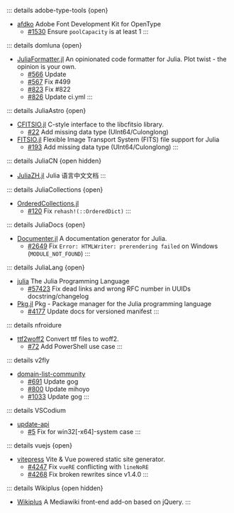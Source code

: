 
::: details adobe-type-tools {open}
+	[afdko](https://github.com/adobe-type-tools/afdko/issues?q=author%3AHeptazhou)
	Adobe Font Development Kit for OpenType
	-	[#1530](https://github.com/adobe-type-tools/afdko/pull/1530)
		Ensure `poolCapacity` is at least 1
:::

::: details domluna {open}
+	[JuliaFormatter.jl](https://github.com/domluna/JuliaFormatter.jl/issues?q=author%3AHeptazhou)
	An opinionated code formatter for Julia. Plot twist - the opinion is your own.
	-	[#566](https://github.com/domluna/JuliaFormatter.jl/pull/566)
		Update
	-	[#567](https://github.com/domluna/JuliaFormatter.jl/pull/567)
		Fix #499
	-	[#823](https://github.com/domluna/JuliaFormatter.jl/pull/823)
		Fix #822
	-	[#826](https://github.com/domluna/JuliaFormatter.jl/pull/826)
		Update ci.yml
:::

::: details JuliaAstro {open}
+	[CFITSIO.jl](https://github.com/JuliaAstro/CFITSIO.jl/issues?q=author%3AHeptazhou)
	C-style interface to the libcfitsio library.
	-	[#22](https://github.com/JuliaAstro/CFITSIO.jl/pull/22)
		Add missing data type (UInt64/Culonglong)
+	[FITSIO.jl](https://github.com/JuliaAstro/FITSIO.jl/issues?q=author%3AHeptazhou)
	Flexible Image Transport System (FITS) file support for Julia
	-	[#193](https://github.com/JuliaAstro/FITSIO.jl/pull/193)
		Add missing data type (UInt64/Culonglong)
:::

::: details JuliaCN {open hidden}
+	[JuliaZH.jl](https://github.com/JuliaCN/JuliaZH.jl/issues?q=author%3AHeptazhou)
	Julia 语言中文文档
:::

::: details JuliaCollections {open}
+	[OrderedCollections.jl](https://github.com/JuliaCollections/OrderedCollections.jl/issues?q=author%3AHeptazhou)
	<!-- Julia implementation of associative containers that preserve insertion order -->
	-	[#120](https://github.com/JuliaCollections/OrderedCollections.jl/pull/120)
		Fix `rehash!(::OrderedDict)`
:::

::: details JuliaDocs {open}
+	[Documenter.jl](https://github.com/JuliaDocs/Documenter.jl/issues?q=author%3AHeptazhou)
	 A documentation generator for Julia.
	-	[#2649](https://github.com/JuliaDocs/Documenter.jl/pull/2649)
		Fix `Error: HTMLWriter: prerendering failed` on Windows (`MODULE_NOT_FOUND`)
:::

::: details JuliaLang {open}
+	[julia](https://github.com/JuliaLang/julia/issues?q=author%3AHeptazhou)
	The Julia Programming Language
	-	[#57423](https://github.com/JuliaLang/julia/pull/57423)
		Fix dead links and wrong RFC number in UUIDs docstring/changelog
+	[Pkg.jl](https://github.com/JuliaLang/Pkg.jl/issues?q=author%3AHeptazhou)
	Pkg - Package manager for the Julia programming language
	-	[#4177](https://github.com/JuliaLang/Pkg.jl/pull/4177)
		Update docs for versioned manifest
:::

::: details nfroidure <!-- {open} -->
+	[ttf2woff2](https://github.com/nfroidure/ttf2woff2/issues?q=author%3AHeptazhou)
	Convert ttf files to woff2.
	-	[#72](https://github.com/nfroidure/ttf2woff2/pull/72)
		Add PowerShell use case
:::

::: details v2fly <!-- {open} -->
+	[domain-list-community](https://github.com/v2fly/domain-list-community/issues?q=author%3AHeptazhou)
	<!-- Community managed domain list. Generate geosite.dat for V2Ray. -->
	-	[ #691](https://github.com/v2fly/domain-list-community/pull/691)
		Update gog
	-	[ #800](https://github.com/v2fly/domain-list-community/pull/800)
		Update mihoyo
	-	[#1033](https://github.com/v2fly/domain-list-community/pull/1033)
		Update gog
:::

::: details VSCodium <!-- {open} -->
+	[update-api](https://github.com/VSCodium/update-api/issues?q=author%3AHeptazhou)
	-	[#5](https://github.com/VSCodium/update-api/pull/5)
		Fix for win32[-x64]-system case
:::

::: details vuejs {open}
+	[vitepress](https://github.com/vuejs/vitepress/issues?q=author%3AHeptazhou)
	Vite & Vue powered static site generator.
	-	[#4247](https://github.com/vuejs/vitepress/pull/4247)
		Fix `vueRE` conflicting with `lineNoRE`
	-	[#4268](https://github.com/vuejs/vitepress/pull/4268)
		Fix broken rewrites since v1.4.0
:::

::: details Wikiplus {open hidden}
+	[Wikiplus](https://github.com/Wikiplus/Wikiplus/issues?q=author%3AHeptazhou)
	A Mediawiki front-end add-on based on jQuery.
:::


